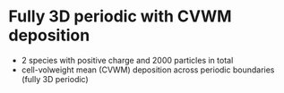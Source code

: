 # Fully 3D periodic with CVWM deposition
- 2 species with positive charge and 2000 particles in total
- cell-volweight mean (CVWM) deposition across periodic boundaries (fully 3D periodic)
